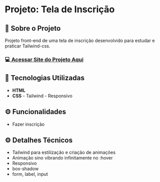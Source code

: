 <h1>Projeto: Tela de Inscrição </h1>

<h2>📌 Sobre o Projeto</h2>
<p>Projeto front-end de uma tela de inscrição desenvolvido para estudar e praticar Tailwind-css.</p>

<h3>💻<a href="https://deangelleses.github.io/tela_inscricao-HTML-CSS-Tailwind/" target="_blank"> Acessar Site do Projeto Aqui</a></h3>

<h2>🚀 Tecnologias Utilizadas</h2>
<ul>
  <li><b>HTML</b></li>
  <li><b>CSS</b> - Tailwind - Responsivo</li>
</ul>

<h2>⚙️ Funcionalidades</h2>
<ul>
  <li>Fazer inscrição</li>
</ul>

<h2>⚙️ Detalhes Técnicos</h2>
<ul>
  <li>Tailwind para estilização e criação de animações</li>
  <li>Animação sino vibrando infinitamente no :hover</li>
  <li>Responsivo</li>
  <li>box-shadow</li>
  <li>form, label, input</li>
</ul>
